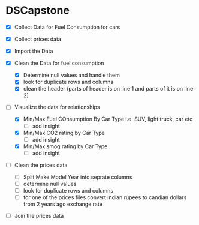 # DSCapstone
- [x] Collect Data for Fuel Consumption for cars
- [X] Collect prices data
- [x] Import the Data
- [x] Clean the Data for fuel consumption
    - [x] Determine null values and handle them
    - [x] look for duplicate rows and columns
    - [x] clean the header (parts of header is on line 1 and parts of it is on line 2)
- [ ] Visualize the data for relationships
    - [x] Min/Max Fuel COnsumption By Car Type i.e. SUV, light truck, car etc
        - [ ] add insight
    - [x] Min/Max CO2 rating by Car Type
        - [ ] add insight
    - [x] Min/Max smog rating by Car Type
        - [ ] add insight 
- [ ] Clean the prices data
    - [ ] Split Make Model Year into seprate columns
    - [ ] determine null values
    - [ ] look for duplicate rows and columns
    - [ ] for one of the prices files convert indian rupees to candian dollars from 2 years ago exchange rate
- [ ] Join the prices data
       
